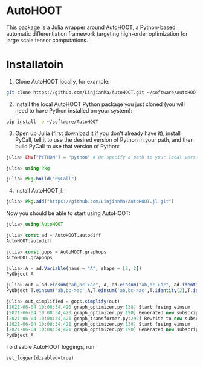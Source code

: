 # AutoHOOT

This package is a Julia wrapper around [AutoHOOT](https://github.com/LinjianMa/AutoHOOT), a Python-based automatic differentiation framework targeting high-order optimization for large scale tensor computations.

# Installatoin

1. Clone AutoHOOT locally, for example:
```bash
git clone https://github.com/LinjianMa/AutoHOOT.git ~/software/AutoHOOT
```
2. Install the local AutoHOOT Python package you just cloned (you will need to have Python installed on your system):
```bash
pip install -e ~/software/AutoHOOT
```
3. Open up Julia (first [download it](https://julialang.org/downloads/) if you don't already have it), install PyCall, tell it to use the desired version of Python in your path, and then build PyCall to use that version of Python:
```julia
julia> ENV["PYTHON"] = "python" # Or specify a path to your local version of Python

julia> using Pkg

julia> Pkg.build("PyCall")
```
4. Install AutoHOOT.jl:
```julia
julia> Pkg.add("https://github.com/LinjianMa/AutoHOOT.jl.git")
```

Now you should be able to start using AutoHOOT:
```julia
julia> using AutoHOOT

julia> const ad = AutoHOOT.autodiff
AutoHOOT.autodiff

julia> const gops = AutoHOOT.graphops
AutoHOOT.graphops

julia> A = ad.Variable(name = "A", shape = [2, 2])
PyObject A

julia> out = ad.einsum("ab,bc->ac", A, ad.einsum("ab,bc->ac", ad.identity(2), ad.identity(2)))
PyObject T.einsum('ab,bc->ac',A,T.einsum('ab,bc->ac',T.identity(2),T.identity(2)))

julia> out_simplified = gops.simplify(out)
[2021-06-04 10:08:34,420 graph_optimizer.py:138] Start fusing einsum
[2021-06-04 10:08:34,420 graph_optimizer.py:190] Generated new subscript: ab,bd,dc->ac
[2021-06-04 10:08:34,421 graph_transformer.py:292] Rewrite to new subscript: ab->ab
[2021-06-04 10:08:34,421 graph_optimizer.py:138] Start fusing einsum
[2021-06-04 10:08:34,421 graph_optimizer.py:190] Generated new subscript: ab->ab
PyObject A
```

To disable AutoHOOT loggings, run 
```
set_logger(disabled=true)
```
